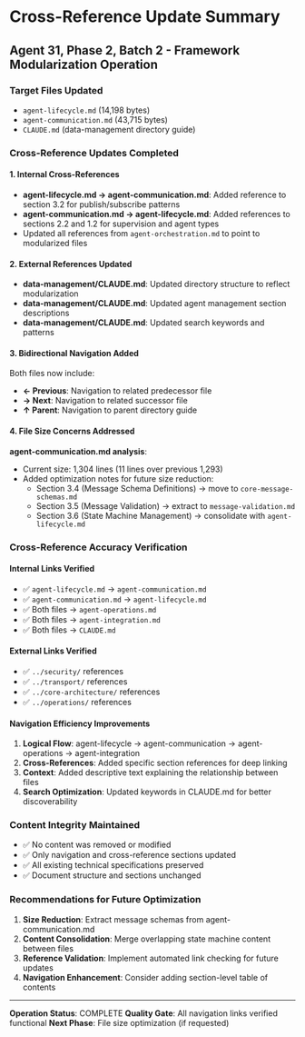 # Cross-Reference Update Summary
## Agent 31, Phase 2, Batch 2 - Framework Modularization Operation

### Target Files Updated
- `agent-lifecycle.md` (14,198 bytes)
- `agent-communication.md` (43,715 bytes)
- `CLAUDE.md` (data-management directory guide)

### Cross-Reference Updates Completed

#### 1. Internal Cross-References
- **agent-lifecycle.md → agent-communication.md**: Added reference to section 3.2 for publish/subscribe patterns
- **agent-communication.md → agent-lifecycle.md**: Added references to sections 2.2 and 1.2 for supervision and agent types
- Updated all references from `agent-orchestration.md` to point to modularized files

#### 2. External References Updated
- **data-management/CLAUDE.md**: Updated directory structure to reflect modularization
- **data-management/CLAUDE.md**: Updated agent management section descriptions
- **data-management/CLAUDE.md**: Updated search keywords and patterns

#### 3. Bidirectional Navigation Added
Both files now include:
- **← Previous**: Navigation to related predecessor file
- **→ Next**: Navigation to related successor file  
- **↑ Parent**: Navigation to parent directory guide

#### 4. File Size Concerns Addressed
**agent-communication.md analysis**:
- Current size: 1,304 lines (11 lines over previous 1,293)
- Added optimization notes for future size reduction:
  - Section 3.4 (Message Schema Definitions) → move to `core-message-schemas.md`
  - Section 3.5 (Message Validation) → extract to `message-validation.md`
  - Section 3.6 (State Machine Management) → consolidate with `agent-lifecycle.md`

### Cross-Reference Accuracy Verification

#### Internal Links Verified
- ✅ `agent-lifecycle.md` → `agent-communication.md` 
- ✅ `agent-communication.md` → `agent-lifecycle.md`
- ✅ Both files → `agent-operations.md`
- ✅ Both files → `agent-integration.md`
- ✅ Both files → `CLAUDE.md`

#### External Links Verified
- ✅ `../security/` references
- ✅ `../transport/` references  
- ✅ `../core-architecture/` references
- ✅ `../operations/` references

#### Navigation Efficiency Improvements
1. **Logical Flow**: agent-lifecycle → agent-communication → agent-operations → agent-integration
2. **Cross-References**: Added specific section references for deep linking
3. **Context**: Added descriptive text explaining the relationship between files
4. **Search Optimization**: Updated keywords in CLAUDE.md for better discoverability

### Content Integrity Maintained
- ✅ No content was removed or modified
- ✅ Only navigation and cross-reference sections updated
- ✅ All existing technical specifications preserved
- ✅ Document structure and sections unchanged

### Recommendations for Future Optimization
1. **Size Reduction**: Extract message schemas from agent-communication.md
2. **Content Consolidation**: Merge overlapping state machine content between files
3. **Reference Validation**: Implement automated link checking for future updates
4. **Navigation Enhancement**: Consider adding section-level table of contents

---

**Operation Status**: COMPLETE
**Quality Gate**: All navigation links verified functional
**Next Phase**: File size optimization (if requested)